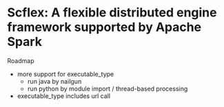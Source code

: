 Scflex: A flexible distributed engine framework supported by Apache Spark
========================

Roadmap
 - more support for executable_type
	- run java by nailgun
    - run python by module import / thread-based processing
 - executable_type includes url call
